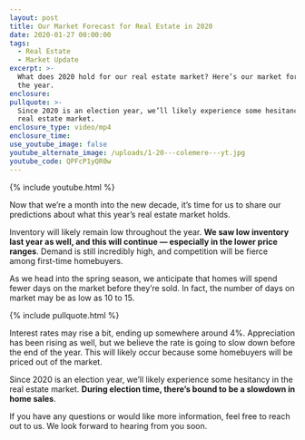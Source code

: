 ```yaml
---
layout: post
title: Our Market Forecast for Real Estate in 2020
date: 2020-01-27 00:00:00
tags:
  - Real Estate
  - Market Update
excerpt: >-
  What does 2020 hold for our real estate market? Here’s our market forecast for
  the year.
enclosure:
pullquote: >-
  Since 2020 is an election year, we’ll likely experience some hesitancy in the
  real estate market.
enclosure_type: video/mp4
enclosure_time:
use_youtube_image: false
youtube_alternate_image: /uploads/1-20---colemere---yt.jpg
youtube_code: QPFcP1yQR0w
---
```


{% include youtube.html %}

Now that we’re a month into the new decade, it’s time for us to share our predictions about what this year’s real estate market holds.

Inventory will likely remain low throughout the year. **We saw low inventory last year as well, and this will continue — especially in the lower price ranges**. Demand is still incredibly high, and competition will be fierce among first-time homebuyers.

As we head into the spring season, we anticipate that homes will spend fewer days on the market before they’re sold. In fact, the number of days on market may be as low as 10 to 15.

{% include pullquote.html %}

Interest rates may rise a bit, ending up somewhere around 4%. Appreciation has been rising as well, but we believe the rate is going to slow down before the end of the year. This will likely occur because some homebuyers will be priced out of the market.

Since 2020 is an election year, we’ll likely experience some hesitancy in the real estate market. **During election time, there’s bound to be a slowdown in home sales**.

If you have any questions or would like more information, feel free to reach out to us. We look forward to hearing from you soon.